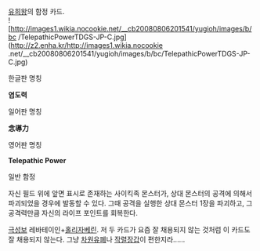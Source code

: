 [유희왕](%EC%9C%A0%ED%9D%AC%EC%99%95.md)의 함정 카드.  
![http://images1.wikia.nocookie.net/__cb20080806201541/yugioh/images/b/bc
/TelepathicPowerTDGS-JP-C.jpg](http://z2.enha.kr/http://images1.wikia.nocookie
.net/__cb20080806201541/yugioh/images/b/bc/TelepathicPowerTDGS-JP-C.jpg)

한글판 명칭

**염도력**

일어판 명칭

**念導力**

영어판 명칭

**Telepathic Power**

일반 함정

자신 필드 위에 앞면 표시로 존재하는 사이킥족 몬스터가, 상대 몬스터의 공격에 의해서 파괴되었을 경우에 발동할 수 있다. 그때 공격을 실행한
상대 몬스터 1장을 파괴하고, 그 공격력만큼 자신의 라이프 포인트를 회복한다.

  
[극성보](%EA%B7%B9%EC%84%B1%EB%B3%B4.md) 레바테이인+[홀리자베린](%ED%99%80%EB%A6%AC%20%EC%9E%90%EB%B2%A0%EB%A6%B0.md). 저 두 카드가 요즘 잘
채용되지 않는 것처럼 이 카드도 잘 채용되지 않는다. 그냥 [차원유폐](%EC%B0%A8%EC%9B%90%20%EC%9C%A0%ED%8F%90.md)나 [작렬장갑](%EC%9E%91%EB%A0%AC%20%EC%9E%A5%EA%B0%91.md)이 편한지라......

